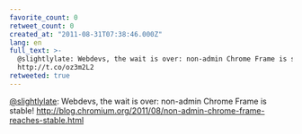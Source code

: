 ```yaml
---
favorite_count: 0
retweet_count: 0
created_at: "2011-08-31T07:38:46.000Z"
lang: en
full_text: >-
  @slightlylate: Webdevs, the wait is over: non-admin Chrome Frame is stable!
  http://t.co/oz3m2L2
retweeted: true
---
```


[@slightlylate](https://twitter.com/slightlylate): Webdevs, the wait is over:
non-admin Chrome Frame is stable!
<http://blog.chromium.org/2011/08/non-admin-chrome-frame-reaches-stable.html>
